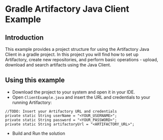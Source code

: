# Gradle Artifactory Java Client Example

## Introduction
This example provides a project structure for using the Artifactory Java Client in a gradle project.
In this project you will find how to set up Artifactory, create new repositories, and perform basic
operations - upload, download and search artifacts using the Java Client.

## Using this example
* Download the project to your system and open it in your IDE.
* Open `ClientExample.java` and insert the URL and credentials to your running Artifactory:
```
//TODO: Insert your Artifactory URL and credentials
private static String userName = "<YOUR_USERNAME>";
private static String password = "<YOUR_PASSWORD>";
private static String artifactoryUrl = "<ARTIFACTORY_URL>";
```
* Build and Run the solution